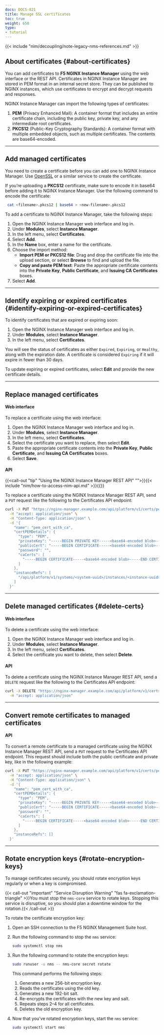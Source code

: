 ```yaml
---
docs: DOCS-821
title: Manage SSL certificates
toc: true
weight: 650
type:
- tutorial
---
```


{{< include "nim/decoupling/note-legacy-nms-references.md" >}}

## About certificates {#about-certificates}

You can add certificates to **F5 NGINX Instance Manager** using the web interface or the REST API. Certificates in NGINX Instance Manager are stored in PEM format in an internal secret store. They can be published to NGINX instances, which use certificates to encrypt and decrypt requests and responses.

NGINX Instance Manager can import the following types of certificates:

1. **PEM** (Privacy Enhanced Mail): A container format that includes an entire certificate chain, including the public key, private key, and any intermediate root certificates.
2. **PKCS12** (Public-Key Cryptography Standards): A container format with multiple embedded objects, such as multiple certificates. The contents are base64-encoded.

---

## Add managed certificates

You need to create a certificate before you can add one to NGINX Instance Manager. Use [OpenSSL](https://www.openssl.org) or a similar service to create the certificate.

If you’re uploading a **PKCS12** certificate, make sure to encode it in base64 before adding it to NGINX Instance Manager. Use the following command to encode the certificate:

   ```bash
    cat <filename>.pkcs12 | base64 > <new-filename>.pkcs12
   ```

To add a certificate to NGINX Instance Manager, take the following steps:

1. Open the NGINX Instance Manager web interface and log in.
2. Under **Modules**, select **Instance Manager**.
3. In the left menu, select **Certificates**.
4. Select **Add**.
5. In the **Name** box, enter a name for the certificate.
6. Choose the import method:
   - **Import PEM or PKCS12 file**: Drag and drop the certificate file into the upload section, or select **Browse** to find and upload the file.
   - **Copy and paste PEM text**: Paste the appropriate certificate contents into the **Private Key**, **Public Certificate**, and **Issuing CA Certificates** boxes.
7. Select **Add**.

---

## Identify expiring or expired certificates {#identify-expiring-or-expired-certificates}

To identify certificates that are expired or expiring soon:

1. Open the NGINX Instance Manager web interface and log in.
2. Under **Modules**, select **Instance Manager**.
3. In the left menu, select **Certificates**.

You will see the status of certificates as either `Expired`, `Expiring`, or `Healthy`, along with the expiration date. A certificate is considered `Expiring` if it will expire in fewer than 30 days.

To update expiring or expired certificates, select **Edit** and provide the new certificate details.

---

## Replace managed certificates

#### Web interface

To replace a certificate using the web interface:

1. Open the NGINX Instance Manager web interface and log in.
2. Under **Modules**, select **Instance Manager**.
3. In the left menu, select **Certificates**.
4. Select the certificate you want to replace, then select **Edit**.
5. Paste the appropriate certificate contents into the **Private Key**, **Public Certificate**, and **Issuing CA Certificates** boxes.
6. Select **Save**.

#### API

{{<call-out "tip" "Using the NGINX Instance Manager REST API" "">}}{{< include "nim/how-to-access-nim-api.md" >}}{{</call-out>}}

To replace a certificate using the NGINX Instance Manager REST API, send a `PUT` request like the following to the Certificates API endpoint:

```bash
curl -X PUT "https://nginx-manager.example.com/api/platform/v1/certs/pem_cert_with_ca" \
  -H "accept: application/json" \
  -H "Content-Type: application/json" \
  -d '{
    "name": "pem_cert_with_ca",
    "certPEMDetails": {
      "type": "PEM",
      "privateKey": "-----BEGIN PRIVATE KEY-----<base64-encoded blob>-----END PRIVATE KEY-----",
      "publicCert": "-----BEGIN CERTIFICATE-----<base64-encoded blob>-----END CERTIFICATE-----",
      "password": "",
      "caCerts": [
        "-----BEGIN CERTIFICATE-----<base64-encoded blob>-----END CERTIFICATE-----"
      ]
    },
    "instanceRefs": [
      "/api/platform/v1/systems/<system-uuid>/instances/<instance-uuid>"
    ]
  }'
  ```

---

## Delete managed certificates {#delete-certs}

#### Web interface

To delete a certificate using the web interface:

1. Open the NGINX Instance Manager web interface and log in.
2. Under **Modules**, select **Instance Manager**.
3. In the left menu, select **Certificates**.
4. Select the certificate you want to delete, then select **Delete**.

#### API

To delete a certificate using the NGINX Instance Manager REST API, send a `DELETE` request like the following to the Certificates API endpoint:

```bash
curl -X DELETE "https://nginx-manager.example.com/api/platform/v1/certs/pem_cert_with_ca" \
  -H "accept: application/json"
```

---

## Convert remote certificates to managed certificates

#### API

To convert a remote certificate to a managed certificate using the NGINX Instance Manager REST API, send a `PUT` request to the Certificates API endpoint. This request should include both the public certificate and private key, like in the following example:

```bash
curl -X PUT "https://nginx-manager.example.com/api/platform/v1/certs/pem_cert_with_ca" \
  -H "accept: application/json" \
  -H "Content-Type: application/json" \
  -d '{
    "name": "pem_cert_with_ca",
    "certPEMDetails": {
      "type": "PEM",
      "privateKey": "-----BEGIN PRIVATE KEY-----<base64-encoded blob>-----END PRIVATE KEY-----",
      "publicCert": "-----BEGIN CERTIFICATE-----<base64-encoded blob>-----END CERTIFICATE-----",
      "password": "",
      "caCerts": [
        "-----BEGIN CERTIFICATE-----<base64-encoded blob>-----END CERTIFICATE-----"
      ]
    },
    "instanceRefs": []
  }'
 ```

---

## Rotate encryption keys {#rotate-encryption-keys}

To manage certificates securely, you should rotate encryption keys regularly or when a key is compromised.

{{< call-out "important" "Service Disruption Warning" "fas fa-exclamation-triangle" >}}You must stop the `nms-core` service to rotate keys. Stopping this service is disruptive, so you should plan a downtime window for the rotation.{{< /call-out >}}

To rotate the certificate encryption key:

1. Open an SSH connection to the F5 NGINX Management Suite host.
2. Run the following command to stop the `nms` service:

      ```bash
      sudo systemctl stop nms
      ```

3.	Run the following command to rotate the encryption keys:

      ```bash
      sudo runuser -u nms -- nms-core secret rotate
      ```

      This command performs the following steps:

   	1.	Generates a new 256-bit encryption key.
   	2.	Reads the certificates using the old key.
   	3.	Generates a new 192-bit salt.
   	4.	Re-encrypts the certificates with the new key and salt.
   	5.	Repeats steps 2–4 for all certificates.
   	6.	Deletes the old encryption key.

4. Now that you've rotated encryption keys, start the `nms` service:

   ```bash
   sudo systemctl start nms
   ```
